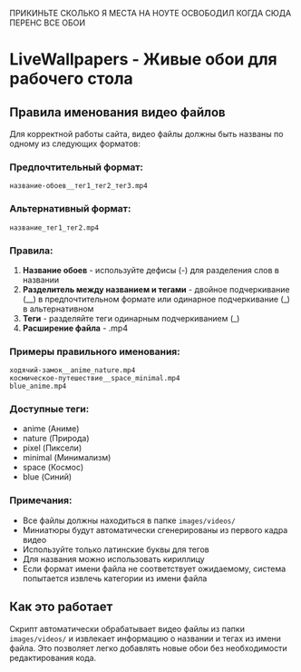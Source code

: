 ПРИКИНЬТЕ СКОЛЬКО Я МЕСТА НА НОУТЕ ОСВОБОДИЛ КОГДА СЮДА ПЕРЕНС ВСЕ ОБОИ



# LiveWallpapers - Живые обои для рабочего стола

## Правила именования видео файлов

Для корректной работы сайта, видео файлы должны быть названы по одному из следующих форматов:

### Предпочтительный формат:
```
название-обоев__тег1_тег2_тег3.mp4
```

### Альтернативный формат:
```
название_тег1_тег2.mp4
```

### Правила:

1. **Название обоев** - используйте дефисы (-) для разделения слов в названии
2. **Разделитель между названием и тегами** - двойное подчеркивание (__) в предпочтительном формате или одинарное подчеркивание (_) в альтернативном
3. **Теги** - разделяйте теги одинарным подчеркиванием (_)
4. **Расширение файла** - .mp4

### Примеры правильного именования:

```
ходячий-замок__anime_nature.mp4
космическое-путешествие__space_minimal.mp4
blue_anime.mp4
```

### Доступные теги:

- anime (Аниме)
- nature (Природа)
- pixel (Пиксели)
- minimal (Минимализм)
- space (Космос)
- blue (Синий)

### Примечания:

- Все файлы должны находиться в папке `images/videos/`
- Миниатюры будут автоматически сгенерированы из первого кадра видео
- Используйте только латинские буквы для тегов
- Для названия можно использовать кириллицу
- Если формат имени файла не соответствует ожидаемому, система попытается извлечь категории из имени файла

## Как это работает

Скрипт автоматически обрабатывает видео файлы из папки `images/videos/` и извлекает информацию о названии и тегах из имени файла. Это позволяет легко добавлять новые обои без необходимости редактирования кода.
